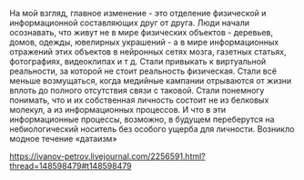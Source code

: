На мой взгляд, главное изменение - это отделение физической и информационной составляющих друг от друга. Люди начали осознавать, что живут не в мире физических объектов - деревьев, домов, одежды, ювелирных украшений - а в мире информационных отражений этих объектов в нейронных сетях мозга, газетных статьях, фотографиях, видеоклипах и т д. Стали привыкать к виртуальной реальности, за которой не стоит реальность физическая. Стали всё меньше возмущаться, когда медийные кампании отрываются от жизни вплоть до полного отсутствия связи с таковой. Стали понемногу понимать, что и их собственная личность состоит не из белковых молекул, а из информационных процессов. И что в эти информационные процессы, возможно, в будущем переберутся на небиологический носитель без особого ущерба для личности. Возникло модное течение «датаизм»

https://ivanov-petrov.livejournal.com/2256591.html?thread=148598479#t148598479